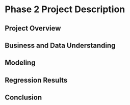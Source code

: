 # Phase 2 Project Description
## Project Overview
## Business and Data Understanding
## Modeling
## Regression Results
## Conclusion
